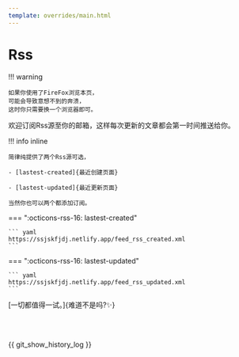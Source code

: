 ```yaml
---
template: overrides/main.html
---
```


# Rss 

!!! warning

    如果你使用了FireFox浏览本页，
	可能会导致意想不到的奔溃，
	这时你只需要换一个浏览器即可。


欢迎订阅Rss源至你的邮箱，这样每次更新的文章都会第一时间推送给你。


!!! info inline
	
	简律纯提供了两个Rss源可选，
	
	- [lastest-created]{最近创建页面}
	
	- [lastest-updated]{最近更新页面}
	
	当然你也可以两个都添加订阅。
	
=== ":octicons-rss-16: lastest-created"

    ``` yaml
	https://ssjskfjdj.netlify.app/feed_rss_created.xml
    ```

=== ":octicons-rss-16: lastest-updated"

    ``` yaml
	https://ssjskfjdj.netlify.app/feed_rss_updated.xml
    ```

[一切都值得一试。]{难道不是吗?✨}

<br>
<br>

{{ git_show_history_log }}
